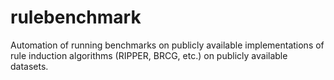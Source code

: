 # rulebenchmark
Automation of running benchmarks on publicly available implementations of rule induction algorithms (RIPPER, BRCG, etc.) on publicly available datasets.
